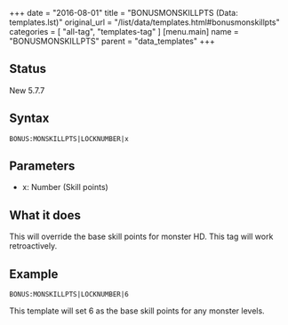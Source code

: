 +++
date = "2016-08-01"
title = "BONUSMONSKILLPTS (Data: templates.lst)"
original_url = "/list/data/templates.html#bonusmonskillpts"
categories = [ "all-tag", "templates-tag" ]
[menu.main]
    name = "BONUSMONSKILLPTS"
    parent = "data_templates"
+++

## Status

New 5.7.7

## Syntax

`BONUS:MONSKILLPTS|LOCKNUMBER|x`

## Parameters

-   x: Number (Skill points)



What it does
------------

This will override the base skill points for monster HD. This tag will
work retroactively.

Example
-------

`BONUS:MONSKILLPTS|LOCKNUMBER|6`

This template will set 6 as the base skill points for any monster
levels.

